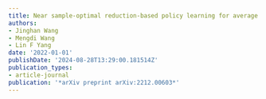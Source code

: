 ```yaml
---
title: Near sample-optimal reduction-based policy learning for average reward mdp
authors:
- Jinghan Wang
- Mengdi Wang
- Lin F Yang
date: '2022-01-01'
publishDate: '2024-08-28T13:29:00.181514Z'
publication_types:
- article-journal
publication: '*arXiv preprint arXiv:2212.00603*'
---
```

